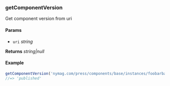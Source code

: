 ### getComponentVersion

Get component version from uri

#### Params

* `uri` _string_

**Returns** _string|null_

#### Example

```js
getComponentVersion('nymag.com/press/components/base/instances/foobarbaz@published')
//=> 'published'

```
